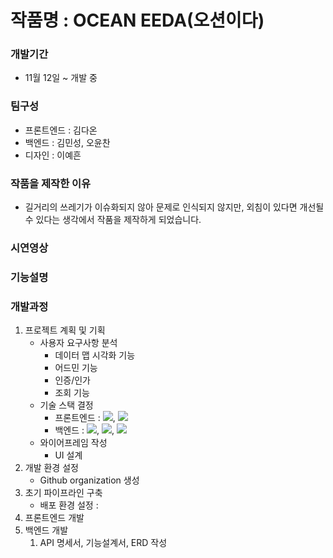 # 작품명 : OCEAN EEDA(오션이다)
### 개발기간
   - 11월 12일 ~ 개발 중
### 팀구성
   - 프론트엔드 : 김다온<br>
   - 백엔드 : 김민성, 오윤찬<br>
   - 디자인 : 이예흔<br>
### 작품을 제작한 이유
   - 길거리의 쓰레기가 이슈화되지 않아 문제로 인식되지 않지만, 외침이 있다면 개선될 수 있다는 생각에서 작품을 제작하게 되었습니다.<br>
### 시연영상
### 기능설명
### 개발과정
   1) 프로젝트 계획 및 기획
      - 사용자 요구사항 분석
        - 데이터 맵 시각화 기능
        - 어드민 기능
        - 인증/인가
        - 조회 기능
      - 기술 스택 결정
        - 프론트엔드 : <img src="https://img.shields.io/badge/Next.js-black?style=flat-square&logo=Next.js&logoColor=white">, <img src="https://img.shields.io/badge/Typescript-blue?style=flat-square&logo=Typescript&logoColor=white">
        - 백엔드 : <img src="https://img.shields.io/badge/GraphQL-purple?style=flat-square&logo=GraphQL&logoColor=white">, <img src="https://img.shields.io/badge/Spring Boot-claret?style=flat-square&logo=Spring&logoColor=white">, <img src="https://img.shields.io/badge/mongoDB-brown?style=flat-square&logo=MongoDB&logoColor=white">
      - 와이어프레임 작성
        - UI 설계
   2) 개발 환경 설정
      - Github organization 생성
   3) 초기 파이프라인 구축
      - 배포 환경 설정 : 
   4) 프론트엔드 개발
   5) 백엔드 개발
      1) API 명세서, 기능설계서, ERD 작성
